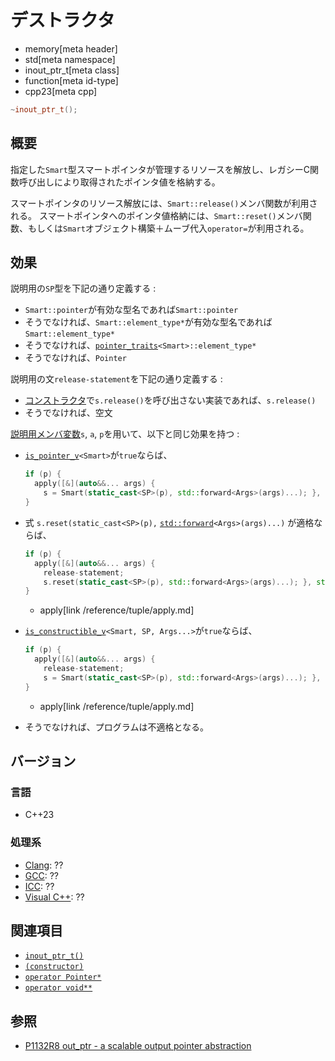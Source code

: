 # デストラクタ
* memory[meta header]
* std[meta namespace]
* inout_ptr_t[meta class]
* function[meta id-type]
* cpp23[meta cpp]

```cpp
~inout_ptr_t();
```

## 概要
指定した`Smart`型スマートポインタが管理するリソースを解放し、レガシーC関数呼び出しにより取得されたポインタ値を格納する。

スマートポインタのリソース解放には、`Smart::release()`メンバ関数が利用される。
スマートポインタへのポインタ値格納には、`Smart::reset()`メンバ関数、もしくは`Smart`オブジェクト構築＋ムーブ代入`operator=`が利用される。


## 効果
説明用の`SP`型を下記の通り定義する :

- `Smart::pointer`が有効な型名であれば`Smart::pointer`
- そうでなければ、`Smart::element_type*`が有効な型名であれば`Smart::element_type*`
- そうでなければ、[`pointer_traits`](../pointer_traits.md)`<Smart>::element_type*`
- そうでなければ、`Pointer`

説明用の文`release-statement`を下記の通り定義する :

- [コンストラクタ](op_constructor.md)で`s.release()`を呼び出さない実装であれば、`s.release()`
- そうでなければ、空文

[説明用メンバ変数](op_constructor.md)`s`, `a`, `p`を用いて、以下と同じ効果を持つ :

- [`is_pointer_v`](/reference/type_traits/is_pointer.md)`<Smart>`が`true`ならば、

    ```cpp
    if (p) {
      apply([&](auto&&... args) {
        s = Smart(static_cast<SP>(p), std::forward<Args>(args)...); }, std::move(a));
    }
    ```

- 式 `s.reset(static_cast<SP>(p),` [`std::forward`](/reference/utility/forward.md)`<Args>(args)...)` が適格ならば、

    ```cpp
    if (p) {
      apply([&](auto&&... args) {
        release-statement;
        s.reset(static_cast<SP>(p), std::forward<Args>(args)...); }, std::move(a));
    }
    ```
    * apply[link /reference/tuple/apply.md]

- [`is_constructible_v`](/reference/type_traits/is_constructible.md)`<Smart, SP, Args...>`が`true`ならば、

    ```cpp
    if (p) {
      apply([&](auto&&... args) {
        release-statement;
        s = Smart(static_cast<SP>(p), std::forward<Args>(args)...); }, std::move(a));
    }
    ```
    * apply[link /reference/tuple/apply.md]

- そうでなければ、プログラムは不適格となる。


## バージョン
### 言語
- C++23

### 処理系
- [Clang](/implementation.md#clang): ??
- [GCC](/implementation.md#gcc): ??
- [ICC](/implementation.md#icc): ??
- [Visual C++](/implementation.md#visual_cpp): ??


## 関連項目
- [`inout_ptr_t()`](../inout_ptr_t.md)
- [`(constructor)`](op_constructor.md)
- [`operator Pointer*`](op_pointer.md)
- [`operator void**`](op_voidpp.md)


## 参照
- [P1132R8 out_ptr - a scalable output pointer abstraction](https://www.open-std.org/jtc1/sc22/wg21/docs/papers/2021/p1132r8.html)
